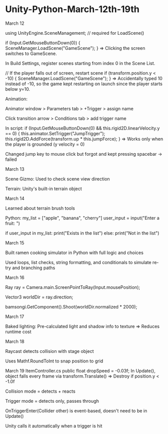 # Unity-Python-March-12th-19th

March 12

using UnityEngine.SceneManagement; // required for LoadScene()

if (Input.GetMouseButtonDown(0))
{
SceneManager.LoadScene("GameScene");
}
=> Clicking the screen switches to GameScene.

In Build Settings, register scenes starting from index 0 in the Scene List.

// If the player falls out of screen, restart scene
if (transform.position.y < -10)
{
SceneManager.LoadScene("GameScene");
}
=> Accidentally typed 10 instead of -10, so the game kept restarting on launch since the player starts below y=10.

Animation:

Animator window > Parameters tab > +Trigger > assign name

Click transition arrow > Conditions tab > add trigger name

In script:
if (Input.GetMouseButtonDown(0) && this.rigid2D.linearVelocity.y == 0)
{
this.animator.SetTrigger("JumpTrigger");
this.rigid2D.AddForce(transform.up * this.jumpForce);
}
=> Works only when the player is grounded (y velocity = 0)

Changed jump key to mouse click but forgot and kept pressing spacebar -> failed

March 13

Scene Gizmo: Used to check scene view direction

Terrain: Unity's built-in terrain object

March 14

Learned about terrain brush tools

Python:
my_list = ["apple", "banana", "cherry"]
user_input = input("Enter a fruit: ")

if user_input in my_list:
print("Exists in the list")
else:
print("Not in the list")

March 15

Built ramen cooking simulator in Python with full logic and choices

Used loops, list checks, string formatting, and conditionals to simulate re-try and branching paths

March 16

Ray ray = Camera.main.ScreenPointToRay(Input.mousePosition);

Vector3 worldDir = ray.direction;

bamsongi.GetComponent().Shoot(worldDir.normalized * 2000);

March 17

Baked lighting: Pre-calculated light and shadow info to texture
=> Reduces runtime cost

March 18

Raycast detects collision with stage object

Uses Mathf.RoundToInt to snap position to grid

March 19
ItemController.cs
public float dropSpeed = -0.03f;
In Update(), object falls every frame via transform.Translate()
=> Destroy if position.y < -1.0f

Collision mode = detects + reacts

Trigger mode = detects only, passes through

OnTriggerEnter(Collider other) is event-based, doesn't need to be in Update()

Unity calls it automatically when a trigger is hit
